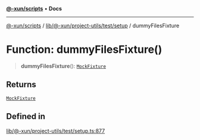[**@-xun/scripts**](../../../../../../README.md) • **Docs**

***

[@-xun/scripts](../../../../../../README.md) / [lib/@-xun/project-utils/test/setup](../README.md) / dummyFilesFixture

# Function: dummyFilesFixture()

> **dummyFilesFixture**(): [`MockFixture`](../interfaces/MockFixture.md)

## Returns

[`MockFixture`](../interfaces/MockFixture.md)

## Defined in

[lib/@-xun/project-utils/test/setup.ts:877](https://github.com/Xunnamius/xscripts/blob/ce701f3d57da9f82ee0036320bc62d5c51233011/lib/@-xun/project-utils/test/setup.ts#L877)

